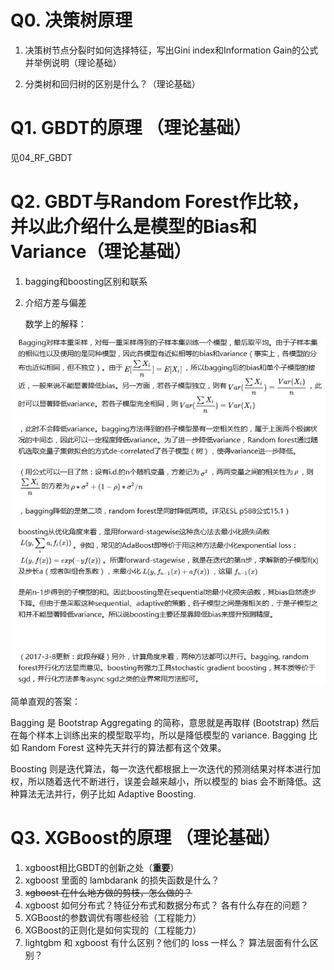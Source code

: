 # Q0. 决策树原理

1. 决策树节点分裂时如何选择特征，写出Gini index和Information Gain的公式并举例说明（理论基础）

2. 分类树和回归树的区别是什么？（理论基础）




# Q1. GBDT的原理 （理论基础）

见04_RF_GBDT



# Q2. GBDT与Random Forest作比较，并以此介绍什么是模型的Bias和Variance（理论基础）

1. bagging和boosting区别和联系

2. 介绍方差与偏差

   数学上的解释：

![1562051778691](./images/1562051778691.png)



简单直观的答案：

Bagging 是 Bootstrap Aggregating 的简称，意思就是再取样 (Bootstrap) 然后在每个样本上训练出来的模型取平均，所以是降低模型的 variance. Bagging 比如 Random Forest 这种先天并行的算法都有这个效果。

Boosting 则是迭代算法，每一次迭代都根据上一次迭代的预测结果对样本进行加权，所以随着迭代不断进行，误差会越来越小，所以模型的 bias 会不断降低。这种算法无法并行，例子比如 Adaptive Boosting.

# 

# Q3. XGBoost的原理 （理论基础）

1. xgboost相比GBDT的创新之处（**重要**）
2. xgboost 里面的 lambdarank 的损失函数是什么？
3. ~~xgboost 在什么地方做的剪枝，怎么做的？~~
4. xgboost 如何分布式？特征分布式和数据分布式？ 各有什么存在的问题？
5. XGBoost的参数调优有哪些经验（工程能力）
6. XGBoost的正则化是如何实现的（工程能力）
7. lightgbm 和 xgboost 有什么区别？他们的 loss 一样么？ 算法层面有什么区别？
